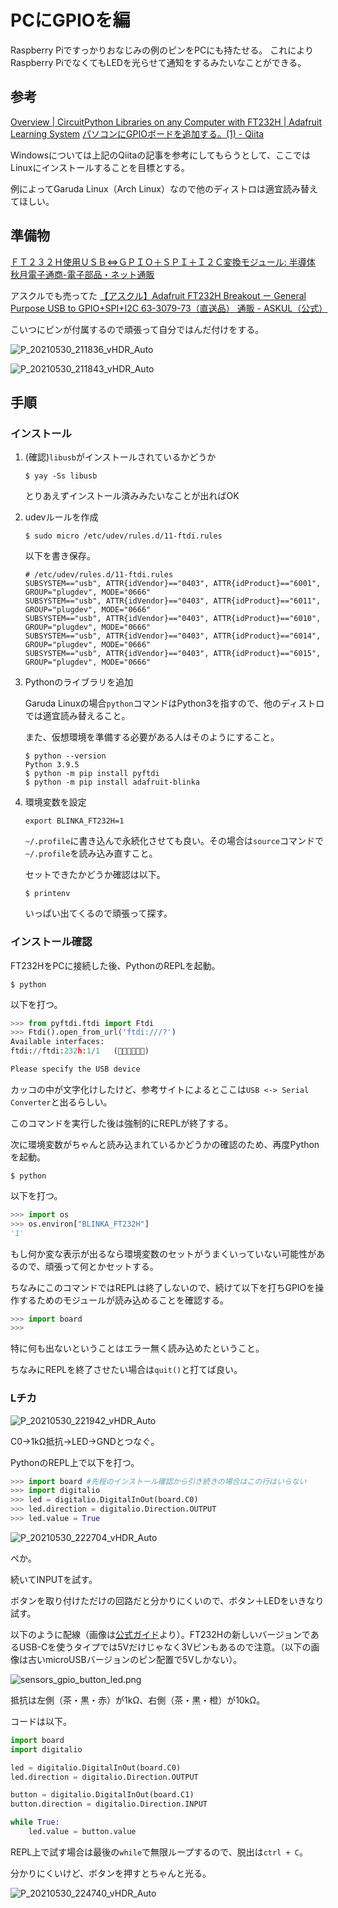 # PCにGPIOを編

Raspberry Piですっかりおなじみの例のピンをPCにも持たせる。 これによりRaspberry PiでなくてもLEDを光らせて通知をするみたいなことができる。

## 参考

[Overview | CircuitPython Libraries on any Computer with FT232H | Adafruit Learning System](https://learn.adafruit.com/circuitpython-on-any-computer-with-ft232h)
[パソコンにGPIOボードを追加する。(1) - Qiita](https://qiita.com/kotai2003/items/0c96143b7d6e84629d99)

Windowsについては上記のQiitaの記事を参考にしてもらうとして、ここではLinuxにインストールすることを目標とする。

例によってGaruda Linux（Arch Linux）なので他のディストロは適宜読み替えてほしい。

## 準備物

[ＦＴ２３２Ｈ使用ＵＳＢ⇔ＧＰＩＯ＋ＳＰＩ＋Ｉ２Ｃ変換モジュール: 半導体 秋月電子通商-電子部品・ネット通販](https://akizukidenshi.com/catalog/g/gM-08942/)

アスクルでも売ってた
[【アスクル】Adafruit FT232H Breakout ー General Purpose USB to GPIO+SPI+I2C 63-3079-73（直送品） 通販 - ASKUL（公式）](https://www.askul.co.jp/p/X368977/)

こいつにピンが付属するので頑張って自分ではんだ付けをする。

![P_20210530_211836_vHDR_Auto](image/index/rs-P_20210530_211836_vHDR_Auto.jpg)

![P_20210530_211843_vHDR_Auto](image/index/rs-P_20210530_211843_vHDR_Auto.jpg)

## 手順

### インストール

1. (確認)`libusb`がインストールされているかどうか

   ~~~shell
   $ yay -Ss libusb
   ~~~

   とりあえずインストール済みみたいなことが出ればOK

2. udevルールを作成

   ~~~shell
   $ sudo micro /etc/udev/rules.d/11-ftdi.rules
   ~~~

   以下を書き保存。

   ~~~
   # /etc/udev/rules.d/11-ftdi.rules
   SUBSYSTEM=="usb", ATTR{idVendor}=="0403", ATTR{idProduct}=="6001", GROUP="plugdev", MODE="0666"
   SUBSYSTEM=="usb", ATTR{idVendor}=="0403", ATTR{idProduct}=="6011", GROUP="plugdev", MODE="0666"
   SUBSYSTEM=="usb", ATTR{idVendor}=="0403", ATTR{idProduct}=="6010", GROUP="plugdev", MODE="0666"
   SUBSYSTEM=="usb", ATTR{idVendor}=="0403", ATTR{idProduct}=="6014", GROUP="plugdev", MODE="0666"
   SUBSYSTEM=="usb", ATTR{idVendor}=="0403", ATTR{idProduct}=="6015", GROUP="plugdev", MODE="0666"
   ~~~

3. Pythonのライブラリを追加

   Garuda Linuxの場合`python`コマンドはPython3を指すので、他のディストロでは適宜読み替えること。

   また、仮想環境を準備する必要がある人はそのようにすること。

   ~~~shell
   $ python --version
   Python 3.9.5
   $ python -m pip install pyftdi
   $ python -m pip install adafruit-blinka
   ~~~

4. 環境変数を設定

   ~~~shell
   export BLINKA_FT232H=1
   ~~~

   `~/.profile`に書き込んで永続化させても良い。その場合は`source`コマンドで`~/.profile`を読み込み直すこと。

   セットできたかどうか確認は以下。

   ~~~shell
   $ printenv
   ~~~

   いっぱい出てくるので頑張って探す。

### インストール確認

FT232HをPCに接続した後、PythonのREPLを起動。

~~~shell
$ python
~~~

以下を打つ。

~~~python
>>> from pyftdi.ftdi import Ftdi
>>> Ftdi().open_from_url('ftdi:///?')
Available interfaces:
ftdi://ftdi:232h:1/1   (￿￿￿￿￿￿)

Please specify the USB device
~~~

カッコの中が文字化けしたけど、参考サイトによるとここは`USB <-> Serial Converter`と出るらしい。

このコマンドを実行した後は強制的にREPLが終了する。

次に環境変数がちゃんと読み込まれているかどうかの確認のため、再度Pythonを起動。

~~~shell
$ python
~~~

以下を打つ。

~~~python
>>> import os
>>> os.environ["BLINKA_FT232H"]
'1'
~~~

もし何か変な表示が出るなら環境変数のセットがうまくいっていない可能性があるので、頑張って何とかセットする。

ちなみにこのコマンドではREPLは終了しないので、続けて以下を打ちGPIOを操作するためのモジュールが読み込めることを確認する。

~~~python
>>> import board
>>>
~~~

特に何も出ないということはエラー無く読み込めたということ。

ちなみにREPLを終了させたい場合は`quit()`と打てば良い。

### Lチカ

![P_20210530_221942_vHDR_Auto](image/index/rs-P_20210530_221942_vHDR_Auto.jpg)

C0→1kΩ抵抗→LED→GNDとつなぐ。

PythonのREPL上で以下を打つ。

~~~python
>>> import board #先程のインストール確認から引き続きの場合はこの行はいらない
>>> import digitalio
>>> led = digitalio.DigitalInOut(board.C0)
>>> led.direction = digitalio.Direction.OUTPUT
>>> led.value = True
~~~

![P_20210530_222704_vHDR_Auto](image/index/rs-P_20210530_222704_vHDR_Auto.jpg)

ぺか。

続いてINPUTを試す。

ボタンを取り付けただけの回路だと分かりにくいので、ボタン＋LEDをいきなり試す。

以下のように配線（画像は[公式ガイド](https://learn.adafruit.com/circuitpython-on-any-computer-with-ft232h/gpio)より）。FT232Hの新しいバージョンであるUSB-Cを使うタイプでは5Vだけじゃなく3Vピンもあるので注意。（以下の画像は古いmicroUSBバージョンのピン配置で5Vしかない）。

![sensors_gpio_button_led.png](image/index/sensors_gpio_button_led.png)

抵抗は左側（茶・黒・赤）が1kΩ、右側（茶・黒・橙）が10kΩ。

コードは以下。

~~~python
import board
import digitalio

led = digitalio.DigitalInOut(board.C0)
led.direction = digitalio.Direction.OUTPUT

button = digitalio.DigitalInOut(board.C1)
button.direction = digitalio.Direction.INPUT

while True:
    led.value = button.value
~~~

REPL上で試す場合は最後の`while`で無限ループするので、脱出は`ctrl + C`。

分かりにくいけど、ボタンを押すとちゃんと光る。

![P_20210530_224740_vHDR_Auto](image/index/rs-P_20210530_224740_vHDR_Auto.jpg)

